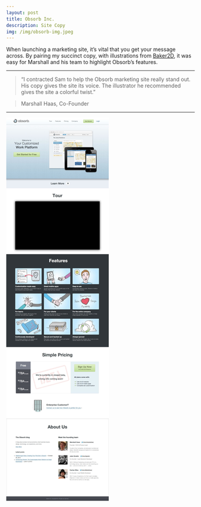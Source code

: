 ```yaml
---
layout: post
title: Obsorb Inc.
description: Site Copy
img: /img/obsorb-img.jpeg
---
```


When launching a marketing site, it’s vital that you get your message across. By pairing my succinct copy, with illustrations from [Baker2D](http://www.baker2d.co.uk/), it was easy for Marshall and his team to highlight Obsorb’s features.

---

>“I contracted Sam to help the Obsorb marketing site really stand out. His copy gives the site its voice. The illustrator he recommended gives the site a colorful twist.”

>Marshall Haas, Co-Founder
---

<img src="/img/Obsorb.jpg">
 